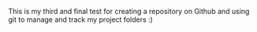 This is my third and final test for creating a repository on Github and using git to manage and track my project folders :)